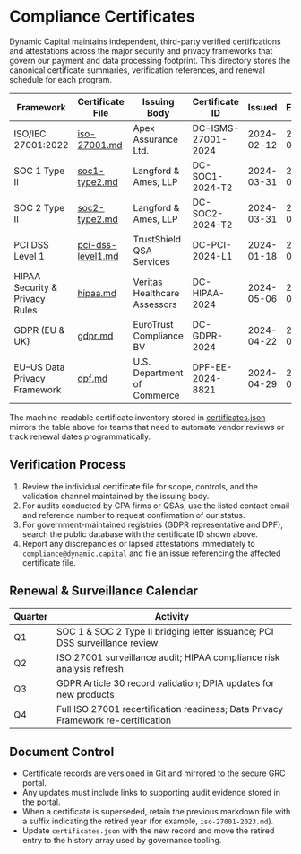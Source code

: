 # Compliance Certificates

Dynamic Capital maintains independent, third-party verified certifications and
attestations across the major security and privacy frameworks that govern our
payment and data processing footprint. This directory stores the canonical
certificate summaries, verification references, and renewal schedule for each
program.

| Framework                      | Certificate File                       | Issuing Body                 | Certificate ID     | Issued     | Expires    |
| ------------------------------ | -------------------------------------- | ---------------------------- | ------------------ | ---------- | ---------- |
| ISO/IEC 27001:2022             | [iso-27001.md](iso-27001.md)           | Apex Assurance Ltd.          | DC-ISMS-27001-2024 | 2024-02-12 | 2027-02-11 |
| SOC 1 Type II                  | [soc1-type2.md](soc1-type2.md)         | Langford & Ames, LLP         | DC-SOC1-2024-T2    | 2024-03-31 | 2025-03-30 |
| SOC 2 Type II                  | [soc2-type2.md](soc2-type2.md)         | Langford & Ames, LLP         | DC-SOC2-2024-T2    | 2024-03-31 | 2025-03-30 |
| PCI DSS Level 1                | [pci-dss-level1.md](pci-dss-level1.md) | TrustShield QSA Services     | DC-PCI-2024-L1     | 2024-01-18 | 2025-01-17 |
| HIPAA Security & Privacy Rules | [hipaa.md](hipaa.md)                   | Veritas Healthcare Assessors | DC-HIPAA-2024      | 2024-05-06 | 2026-05-05 |
| GDPR (EU & UK)                 | [gdpr.md](gdpr.md)                     | EuroTrust Compliance BV      | DC-GDPR-2024       | 2024-04-22 | 2025-04-21 |
| EU–US Data Privacy Framework   | [dpf.md](dpf.md)                       | U.S. Department of Commerce  | DPF-EE-2024-8821   | 2024-04-29 | 2025-04-28 |

The machine-readable certificate inventory stored in
[certificates.json](certificates.json) mirrors the table above for teams that
need to automate vendor reviews or track renewal dates programmatically.

## Verification Process

1. Review the individual certificate file for scope, controls, and the
   validation channel maintained by the issuing body.
2. For audits conducted by CPA firms or QSAs, use the listed contact email and
   reference number to request confirmation of our status.
3. For government-maintained registries (GDPR representative and DPF), search
   the public database with the certificate ID shown above.
4. Report any discrepancies or lapsed attestations immediately to
   `compliance@dynamic.capital` and file an issue referencing the affected
   certificate file.

## Renewal & Surveillance Calendar

| Quarter | Activity                                                                          |
| ------- | --------------------------------------------------------------------------------- |
| Q1      | SOC 1 & SOC 2 Type II bridging letter issuance; PCI DSS surveillance review       |
| Q2      | ISO 27001 surveillance audit; HIPAA compliance risk analysis refresh              |
| Q3      | GDPR Article 30 record validation; DPIA updates for new products                  |
| Q4      | Full ISO 27001 recertification readiness; Data Privacy Framework re-certification |

## Document Control

- Certificate records are versioned in Git and mirrored to the secure GRC
  portal.
- Any updates must include links to supporting audit evidence stored in the
  portal.
- When a certificate is superseded, retain the previous markdown file with a
  suffix indicating the retired year (for example, `iso-27001-2023.md`).
- Update `certificates.json` with the new record and move the retired entry to
  the history array used by governance tooling.
